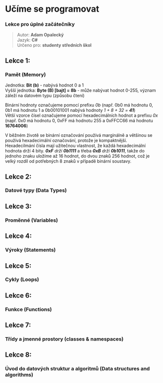 # Učíme se programovat  
### Lekce pro úplné začátečníky  
 > Autor: **Adam Opalecký**  
 > Jazyk: **C#**  
 > Určeno pro: **studenty středních škol**  

## Lekce 1:
### Pamět (Memory)
Jednotka: **Bit (b)** - nabývá hodnot 0 a 1  
Vyšší jednotka: **Byte (B) [bajt] = 8b** - může nabývat hodnot 0-255, význam záleží na datovém typu (způsobu čtení)  
  
Binární hodnoty označujeme pomocí prefixu _0b_ (např. 0b0 má hodnotu 0, 0b1 má hodnotu 1 a 0b00101001 nabývá hodnoty _1 + 8 + 32 = **41**_)  
Větší vzorce čísel označujeme pomocí hexadecimálních hodnot a prefixu _0x_ (např. 0x0 má hodnotu 0, 0xFF má hodnotu 255 a 0xFFCC66 má hodnotu **16764006**)  
  
V běžném životě se binární označování používá marginálně a většinou se používá hexadecimální označování, protože je kompaktnější.  
Hexadecilmání čísla mají užitečnou vlastnost, že každá hexadecimální hodnota drží 4 bity. _**0xF** drží **0b1111**_
 a třeba _**0xB** drží **0b1011**_, takže do jednoho znaku uložíme až 16 hodnot, do dvou znaků 256 hodnot, což je velký rozdíl od potřebných 8 znaků v případě binární soustavy.  
 
## Lekce 2:
### Datové typy (Data Types)

## Lekce 3:
### Proměnné (Variables)

## Lekce 4:
### Výroky (Statements)

## Lekce 5:
### Cykly (Loops)

## Lekce 6:
### Funkce (Functions)

## Lekce 7:
### Třídy a jmenné prostory (classes & namespaces)

## Lekce 8:
### Úvod do datových struktur a algoritmů (Data structures and algorithms)
